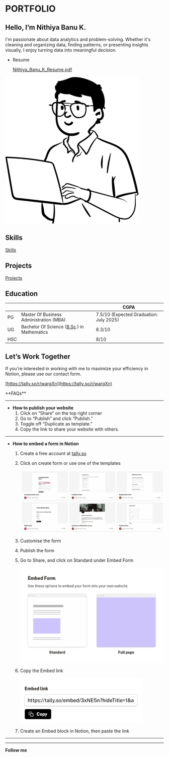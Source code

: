 # PORTFOLIO

## Hello, I’m Nithiya Banu K.

I'm passionate about data analytics and problem-solving. Whether it's cleaning and organizing data, finding patterns, or presenting insights visually, I enjoy turning data into meaningful decision.

- Resume
    
    [Nithiya_Banu_K_Resume.pdf](Nithiya_Banu_K_Resume.pdf)
    

![easlo-laptop.svg](easlo-laptop.svg)

## Skills

[Skills](Skills%20198270753cf3812f963beac15c0435a6.csv)

## Projects

[Projects](Projects%20198270753cf381e498f2eb5858485e66.csv)

## Education

|  |  |                     CGPA |
| --- | --- | --- |
|                            PG | Master Of Business Administration (MBA)  | 7.5/10 (Expected                    Graduation: July 2025)  |
|                            UG | Bachelor Of Science ([B.Sc](http://b.sc/).) in Mathematics |                    8.3/10  |
|                           HSC |  |                    8/10 |

## Let’s Work Together

If you're interested in working with me to maximize your efficiency in Notion, please use our contact form.

[https://tally.so/r/wargXn](https://tally.so/r/wargXn)

<aside>
**FAQs**

---

- **How to publish your website**
    1. Click on “Share” on the top right corner
    2. Go to “Publish” and click “Publish.”
    3. Toggle off “Duplicate as template.”
    4. Copy the link to share your website with others.

---

- **How to embed a form in Notion**
    1. Create a free account at [tally.so](https://tally.so/)
    2. Click on create form or use one of the templates
        
        ![Screen Shot 2021-11-06 at 00.41.52.png](Screen_Shot_2021-11-06_at_00.41.52.png)
        
    3. Customise the form
    4. Publish the form
    5. Go to Share, and click on Standard under Embed Form
        
        ![Screen Shot 2021-11-06 at 00.43.02.png](Screen_Shot_2021-11-06_at_00.43.02.png)
        
    6. Copy the Embed link
        
        ![Screen Shot 2021-11-06 at 00.44.16.png](Screen_Shot_2021-11-06_at_00.44.16.png)
        
    7. Create an Embed block in Notion, then paste the link

---

</aside>

---

**Follow me**